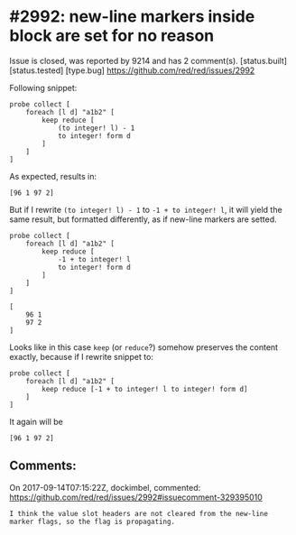 
#2992: new-line markers inside block are set for no reason
================================================================================
Issue is closed, was reported by 9214 and has 2 comment(s).
[status.built] [status.tested] [type.bug]
<https://github.com/red/red/issues/2992>

Following snippet:
```Red
probe collect [
    foreach [l d] "a1b2" [
        keep reduce [
            (to integer! l) - 1
            to integer! form d
        ]
    ]
]
```
As expected, results in:
```Red
[96 1 97 2]
```
But if I rewrite `(to integer! l) - 1` to `-1 + to integer! l`, it will yield the same result, but formatted differently, as if new-line markers are setted.
```Red
probe collect [
    foreach [l d] "a1b2" [
        keep reduce [
            -1 + to integer! l
            to integer! form d
        ]
    ]
]
```
```Red
[
    96 1
    97 2
]
```
Looks like in this case `keep` (or `reduce`?) somehow preserves the content exactly, because if I rewrite snippet to:
```Red
probe collect [
    foreach [l d] "a1b2" [
        keep reduce [-1 + to integer! l to integer! form d]
    ]
]
```
It again will be
```Red
[96 1 97 2]
```


Comments:
--------------------------------------------------------------------------------

On 2017-09-14T07:15:22Z, dockimbel, commented:
<https://github.com/red/red/issues/2992#issuecomment-329395010>

    I think the value slot headers are not cleared from the new-line marker flags, so the flag is propagating. 

